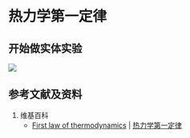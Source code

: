 # 热力学第一定律

## 开始做实体实验

![](/images/能量/热力学能量/热力学第一定律/1a1.jpg)

## 参考文献及资料

1. 维基百科
	- [First law of thermodynamics](https://en.wikipedia.org/wiki/First_law_of_thermodynamics) | [热力学第一定律](https://zh.wikipedia.org/wiki/热力学第一定律)